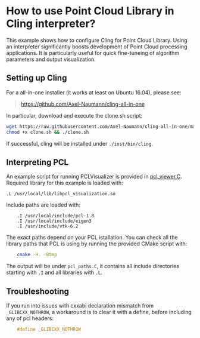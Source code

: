 # How to use Point Cloud Library in Cling interpreter?
This example shows how to configure Cling for Point Cloud Library. Using an interpreter significantly boosts development of Point Cloud processing applications. It is particularly useful for quick fine-tuneing of algorithm parameters and output visualization.

## Setting up Cling
For a all-in-one installer (it works at least on Ubuntu 16.04), please see:
> https://github.com/Axel-Naumann/cling-all-in-one

In particular, download and execute the clone.sh script:

```bash
wget https://raw.githubusercontent.com/Axel-Naumann/cling-all-in-one/master/clone.sh && \
chmod +x clone.sh && ./clone.sh
```

If successful, cling will be installed under `./inst/bin/cling`.

## Interpreting PCL
An example script for running PCLVisualizer is provided in [pcl_viewer.C](pcl_viewer.C).
Required library for this example is loaded with:
```
.L /usr/local/lib/libpcl_visualization.so
```
Include paths are loaded with:
```
	.I /usr/local/include/pcl-1.8
	.I /usr/local/include/eigen3
	.I /usr/include/vtk-6.2
```
The exact paths depend on your PCL istallation. You can check all the library paths that PCL is using by running the provided CMake script with:
```bash
	cmake -H. -Btmp
```
The output will be under `pcl_paths.C`, it contains all include directories starting with `.I` and all libraries with `.L`.

## Troubleshooting
If you run into issues with cxxabi declaration mismatch from `_GLIBCXX_NOTHROW`, a workaround is to clear it with a define, before including any of pcl headers:
```c
	#define _GLIBCXX_NOTHROW
```
